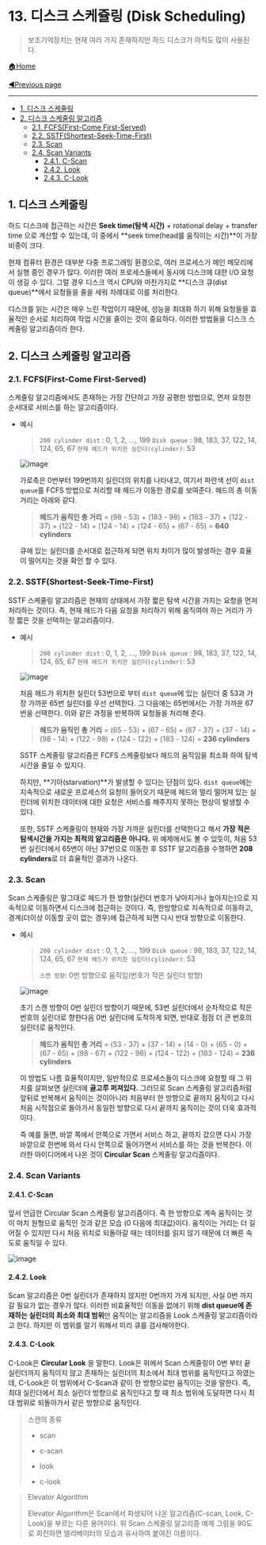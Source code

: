 # 13. 디스크 스케쥴링 (Disk Scheduling)

> 보조기억장치는 현재 여러 가지 존재하지만 하드 디스크가 아직도 많이 사용된다.

[🏠Home](https://github.com/batboy118/Study_Note)

[◀Previous page ](./README.md)

---

<!-- TOC -->

- [1. 디스크 스케줄링](#1-디스크-스케줄링)
- [2. 디스크 스케줄링 알고리즘](#2-디스크-스케줄링-알고리즘)
	- [2.1. FCFS(First-Come First-Served)](#21-fcfsfirst-come-first-served)
	- [2.2. SSTF(Shortest-Seek-Time-First)](#22-sstfshortest-seek-time-first)
	- [2.3. Scan](#23-scan)
	- [2.4. Scan Variants](#24-scan-variants)
		- [2.4.1. C-Scan](#241-c-scan)
		- [2.4.2. Look](#242-look)
		- [2.4.3. C-Look](#243-c-look)

<!-- /TOC -->

## 1.  디스크 스케줄링

하드 디스크에 접근하는 시간은 **Seek time(탐색 시간)** + rotational delay + transfer time 으로 계산할 수 있는데, 이 중에서 **seek time(head를 움직이는 시간)**이 가장 비중이 크다.

현재 컴퓨터 환경은 대부분 다중 프로그래밍 환경으로, 여러 프로세스가 메인 메모리에서 실행 중인 경우가 많다. 이러한 여러 프로세스들에서 동시에 디스크에 대한 I/O 요청이 생길 수 있다. 그럴 경우 디스크 역시 CPU와 마찬가지로 **디스크 큐(dist queue)**에서 요청들을 줄을 세워 차례대로 이를 처리한다.

디스크를 읽는 시간은 매우 느린 작업이기 때문에, 성능을 최대화 하기 위해 요청들을 효율적인 순서로 처리하여 작업 시간을 줄이는 것이 중요하다. 이러한 방법들을 디스크 스케줄링 알고리즘이라 한다.

## 2.  디스크 스케줄링 알고리즘

### 2.1. FCFS(First-Come First-Served)

스케줄링 알고리즘에서도 존재하는 가장 간단하고 가장 공평한 방법으로, 먼저 요청한 순서대로 서비스를 하는 알고리즘이다.

- 예시

  >`200 cylinder dist` : 0, 1, 2, ..., 199
  >`Disk queue` : 98, 183, 37, 122, 14, 124, 65, 67
  >`현재 헤드가 위치한 실린더(cylinder)`: 53

  ![image](https://user-images.githubusercontent.com/53181778/78218793-e6e2aa00-74ad-11ea-8b5a-6758e34c3bfe.png)

  가로축은 0번부터 199번까지 실린더의 위치를 나타내고, 여기서 파란색 선이 `dist queue`를 FCFS 방법으로 처리할 때 헤드가 이동한 경로를 보여준다. 헤드의 총 이동거리는 아래와 같다.

  > **헤드가 움직인 총 거리** = (98 - 53) + (183 - 98) + (183 - 37) + (122 - 37) + (122 - 14) + (124 - 14) + (124 - 65) + (67 - 65) = **640 cylinders**

  큐에 있는 실린더를 순서대로 접근하게 되면 위치 차이가 많이 발생하는 경우 효율이 떨어지는 것을 확인 할 수 있다.

### 2.2. SSTF(Shortest-Seek-Time-First)

SSTF 스케줄링 알고리즘은 현재의 상태에서 가장 짧은 탐색 시간을 가지는 요청을 먼저 처리하는 것이다. 즉, 현재 헤드가 다음 요청을 처리하기 위해 움직여야 하는 거리가 가장 짧은 것을 선택하는 알고리즘이다.

- 예시

  >`200 cylinder dist` : 0, 1, 2, ..., 199
  >`Disk queue` : 98, 183, 37, 122, 14, 124, 65, 67
  >`현재 헤드가 위치한 실린더(cylinder)`: 53

  ![image](https://user-images.githubusercontent.com/53181778/78218406-42f8fe80-74ad-11ea-8344-d911809fd599.png)

  처음 헤드가 위치한 실린더 53번으로 부터 `dist queue`에 있는 실린더 중 53과 가장 가까운 65번 실린더를 우선 선택한다. 그 다음에는 65번에서는 가장 가까운 67번을 선택한다. 이와 같은 과정을 반복하여 요청들을 처리해 준다.

  > **헤드가 움직인 총 거리** = (65 - 53) + (67 - 65) + (67 - 37) + (37 - 14) + (98 - 14) + (122 - 98) + (124 - 122) + (183 - 124) = **236 cylinders**

  SSTF 스케줄링 알고리즘은 FCFS 스케줄링보다 헤드의 움직임을 최소화 하여 탐색 시간을 줄일 수 있지다.

  하지만, **기아(starvation)**가 발생할 수 있다는 단점이 있다. `dist queue`에는 지속적으로 새로운 프로세스의 요청이 들어오기 때문에 헤드와 멀리 떨어져 있는 실린더에 위치한 데이터에 대한 요청은 서비스를 해주지지 못하는 현상이 발생할 수 있다.

  또한, SSTF 스케줄링이 현재와 가장 가까운 실린더를 선택한다고 해서 **가장 적은 탐색시간을 가지는 최적의 알고리즘은 아니다.** 위 예제에서도 볼 수 있듯이, 처음 53번 실린더에서 65번이 아닌 37번으로 이동한 후 SSTF 알고리즘을 수행하면 **208 cylinders**로 더 효율적인 결과가 나온다.

### 2.3. Scan

Scan 스케줄링은 말그대로 헤드가 한 방향(실린더 번호가 낮아지거나 높아지는)으로 지속적으로 이동하면서 디스크에 접근하는 것이다. 즉, 한방향으로 지속적으로 이동하고, 경계(더이상 이동할 곳이 없는 경우)에 접근하게 되면 다시 반대 방향으로 이동한다.

- 예시

  > `200 cylinder dist` : 0, 1, 2, ..., 199
  > `Disk queue` : 98, 183, 37, 122, 14, 124, 65, 67
  > `현재 헤드가 위치한 실린더(cylinder)`: 53
  >
  > `스캔 방향`: 0번 방향으로 움직임(번호가 작은 실린더 방향)

  ![image](https://user-images.githubusercontent.com/53181778/78219379-ed255600-74ae-11ea-9414-9a7ab9f8054d.png)

  초기 스캔 방향이 0번 실린더 방향이기 때문에, 53번 실린더에서 순차적으로 작은 번호의 실린더로 향한다음 0번 실린더에 도착하게 되면, 반대로 점점 더 큰 번호의 실린더로 움직인다.

  > **헤드가 움직인 총 거리** = (53 - 37) + (37 - 14) + (14 - 0) + (65 - 0) + (67 - 65) + (98 - 67) + (122 - 98) + (124 - 122) + (183 - 124) = **236 cylinders**

  이 방법도 나름 효율적이지만, 일반적으로 프로세스들이 디스크에 요청할 때 그 위치를 살펴보면 실린더에 **골고루 퍼져있다.** 그러므로 Scan 스케줄링 알고리즘처럼 앞뒤로 반복해서 움직이는 것이아니라 처음부터 한 방향으로 끝까지 움직이고 다시 처음 시작점으로 돌아가서 동일한 방향으로 다시 끝까지 움직이는 것이 더욱 효과적이다.

  즉 예를 들면, 바깥 쪽에서 안쪽으로 가면서 서비스 하고, 끝까지 갔으면 다시 가장 바깥으로 한번에 와서 다시 안쪽으로 들어가면서 서비스를 하는 것을 반복한다. 이러한 아이디어에서 나온 것이 **Circular Scan** 스케줄링 알고리즘이다.

### 2.4. Scan Variants

#### 2.4.1. C-Scan

앞서 언급한 Circular Scan 스케줄링 알고리즘이다. 즉 한 방향으로 계속 움직이는 것이 마치 원형으로 움직인 것과 같은 모습 (0 다음에 최대값)이다. 움직이는 거리는 더 길어질 수 있지만 다시 처음 위치로 되돌아갈 때는 데이터를 읽지 않기 때문에 더 빠른 속도로 움직일 수 있다.

![image](https://user-images.githubusercontent.com/53181778/78225234-6a55c880-74b9-11ea-80f1-1fb8d96e4d7b.png)

#### 2.4.2. Look

Scan 알고리즘은 0번 실린더가 존재하지 않지만 0번까지 가게 되지만, 사실 0번 까지 갈 필요가 없는 경우가 많다. 이러한 비효율적인 이동을 없애기 위해 **dist queue에 존재하는 실린더의 최소와 최대 범위**만 움직이는 알고리즘을 Look 스케줄링 알고리즘이라고 한다. 하지만 이 범위를 알기 위해서 미리 큐를 검사해야한다.

#### 2.4.3. C-Look

C-Look은 **Circular Look** 을 말한다. Look은 위에서 Scan 스케줄링이 0번 부터 끝 실린더까지 움직이지 않고 존재하는 실린더의 최소에서 최대 범위를 움직인다고 하였는데, C-Look은 이 범위에서 C-Scan과 같이 한 방향으로만 움직이는 것을 말한다. 즉, 최대 실린더에서 최소 실린더 방향으로 움직인다고 할 때 최소 범위에 도달하면 다시 최대 범위로 되돌아가서 같은 방향으로 움직인다.

> 스캔의 종류
>
> - scan
>
> - c-scan
>
> - look
>
> - c-look

> Elevator Algorithm
>
> Elevator Algorithm은 Scan에서 파생되어 나온 알고리즘(C-scan, Look, C-Look)을 부르는 다른 용어이다. 위 Scan 스케줄링 알고리즘 예제 그림을 90도로 회전하면 엘리베이터의 모습과 유사하여 붙여진 이름이다.
